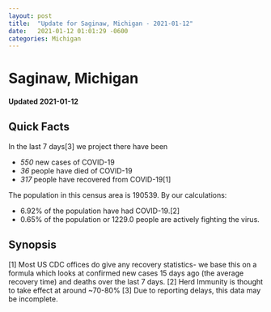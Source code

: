```yaml
---
layout: post
title:  "Update for Saginaw, Michigan - 2021-01-12"
date:   2021-01-12 01:01:29 -0600
categories: Michigan
---
```


# Saginaw, Michigan
#### Updated 2021-01-12

## Quick Facts

In the last 7 days[3] we project there have been
- *550* new cases of COVID-19
- *36* people have died of COVID-19
- *317* people have recovered from COVID-19[1]

The population in this census area is 190539. By our calculations:
- 6.92% of the population have had COVID-19.[2]
- 0.65% of the population or 1229.0 people are actively fighting the virus.

## Synopsis




[1] Most US CDC offices do give any recovery statistics- we base this on a formula which looks at confirmed new cases
15 days ago (the average recovery time) and deaths over the last 7 days.
[2] Herd Immunity is thought to take effect at around ~70-80%
[3] Due to reporting delays, this data may be incomplete. 
    